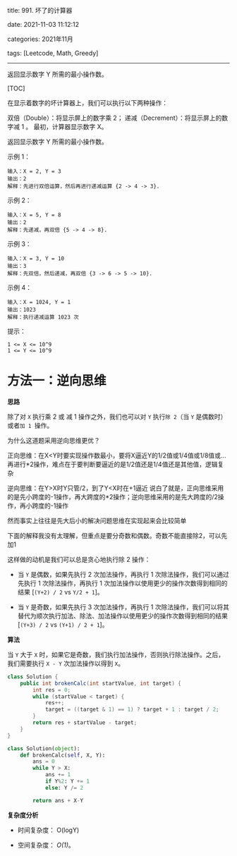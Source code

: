 
title: 991. 坏了的计算器

date: 2021-11-03 11:12:12

categories: 2021年11月

tags: [Leetcode, Math, Greedy]

---

返回显示数字 Y 所需的最小操作数。


<!-- more -->

[TOC]

在显示着数字的坏计算器上，我们可以执行以下两种操作：

双倍（Double）：将显示屏上的数字乘 2；
递减（Decrement）：将显示屏上的数字减 1 。
最初，计算器显示数字 X。

返回显示数字 Y 所需的最小操作数。



示例 1：
    
    输入：X = 2, Y = 3
    输出：2
    解释：先进行双倍运算，然后再进行递减运算 {2 -> 4 -> 3}.
示例 2：
    
    输入：X = 5, Y = 8
    输出：2
    解释：先递减，再双倍 {5 -> 4 -> 8}.
示例 3：
    
    输入：X = 3, Y = 10
    输出：3
    解释：先双倍，然后递减，再双倍 {3 -> 6 -> 5 -> 10}.
示例 4：
    
    输入：X = 1024, Y = 1
    输出：1023
    解释：执行递减运算 1023 次


提示：
    
    1 <= X <= 10^9
    1 <= Y <= 10^9

# 方法一：逆向思维

**思路**

除了对 `X` 执行乘 2 或 减 1 操作之外，我们也可以对 `Y` 执行`除 2`（当 `Y` 是偶数时）或者`加 1 `操作。

为什么这道题采用逆向思维更优？

正向思维：在X<Y时要实现操作数最小，要将X逼近Y的1/2值或1/4值或1/8值或...再进行*2操作，难点在于要判断要逼近的是1/2值还是1/4值还是其他值，逻辑复杂 

逆向思维：在Y>X时Y只管/2，到了Y<X时在+1逼近 说白了就是，正向思维采用的是先小跨度的-1操作，再大跨度的*2操作；逆向思维采用的是先大跨度的/2操作，再小跨度的-1操作

然而事实上往往是先大后小的解决问题思维在实现起来会比较简单

下面的解释我没有太理解，但重点是要分奇数和偶数。奇数不能直接除2，可以先加1

这样做的动机是我们可以总是贪心地执行除 2 操作：

* 当 `Y` 是偶数，如果先执行 2 次加法操作，再执行 1 次除法操作，我们可以通过先执行 1 次除法操作，再执行 1 次加法操作以使用更少的操作次数得到相同的结果 [`(Y+2) / 2` vs `Y/2 + 1`]。

* 当 `Y` 是奇数，如果先执行 3 次加法操作，再执行 1 次除法操作，我们可以将其替代为顺次执行加法、除法、加法操作以使用更少的操作次数得到相同的结果 [`(Y+3) / 2` vs `(Y+1) / 2 + 1`]。


**算法**

当 `Y` 大于 `X` 时，如果它是奇数，我们执行加法操作，否则执行除法操作。之后，我们需要执行 `X - Y` 次加法操作以得到 `X`。

```java [uRsowHNz-Java]
class Solution {
    public int brokenCalc(int startValue, int target) {
        int res = 0;
        while (startValue < target) {
            res++;
            target = ((target & 1) == 1) ? target + 1 : target / 2;
        }
        return res + startValue - target;
    }
}
```
```python [uRsowHNz-Python]
class Solution(object):
    def brokenCalc(self, X, Y):
        ans = 0
        while Y > X:
            ans += 1
            if Y%2: Y += 1
            else: Y /= 2

        return ans + X-Y
```


**复杂度分析**

* 时间复杂度：  O(logY)

* 空间复杂度：  *O(1)*。



